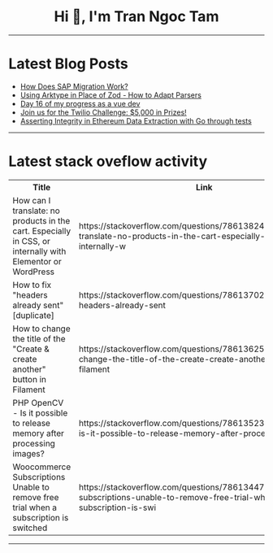 <h1 align="center">Hi 👋, I'm Tran Ngoc Tam</h1>

---

# Latest Blog Posts 
<!-- BLOG-POST-LIST:START -->
- [How Does SAP Migration Work?](https://dev.to/templatewallet/how-does-sap-migration-work-3784)
- [Using Arktype in Place of Zod - How to Adapt Parsers](https://dev.to/seasonedcc/using-arktype-in-place-of-zod-how-to-adapt-parsers-3bd5)
- [Day 16 of my progress as a vue dev](https://dev.to/zain725342/day-16-of-my-progress-as-a-vue-dev-46af)
- [Join us for the Twilio Challenge: $5,000 in Prizes!](https://dev.to/devteam/join-us-for-the-twilio-challenge-5000-in-prizes-4fdi)
- [Asserting Integrity in Ethereum Data Extraction with Go through tests](https://dev.to/burgossrodrigo/asserting-integrity-in-ethereum-data-extraction-with-go-through-tests-i8m)
<!-- BLOG-POST-LIST:END -->

---

# Latest stack oveflow activity
<table>
  <tr><th>Title</th><th>Link</th></tr>
  <!-- STACKOVERFLOW:START --><tr><td>How can I translate: no products in the cart. Especially in CSS, or internally with Elementor or WordPress</td><td>https://stackoverflow.com/questions/78613824/how-can-i-translate-no-products-in-the-cart-especially-in-css-or-internally-w</td></tr><tr><td>How to fix &quot;headers already sent&quot; [duplicate]</td><td>https://stackoverflow.com/questions/78613702/how-to-fix-headers-already-sent</td></tr><tr><td>How to change the title of the &quot;Create &amp; create another&quot; button in Filament</td><td>https://stackoverflow.com/questions/78613625/how-to-change-the-title-of-the-create-create-another-button-in-filament</td></tr><tr><td>PHP OpenCV - Is it possible to release memory after processing images?</td><td>https://stackoverflow.com/questions/78613523/php-opencv-is-it-possible-to-release-memory-after-processing-images</td></tr><tr><td>Woocommerce Subscriptions Unable to remove free trial when a subscription is switched</td><td>https://stackoverflow.com/questions/78613447/woocommerce-subscriptions-unable-to-remove-free-trial-when-a-subscription-is-swi</td></tr><!-- STACKOVERFLOW:END -->
</table>

---



